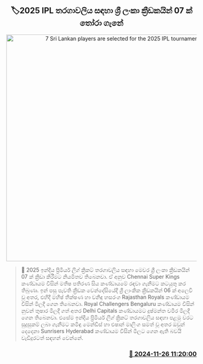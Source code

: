 <p align='center'><b><h2 align='center' title='7 Sri Lankan players are selected for the 2025 IPL tournament'>🏷2025 IPL තරගාවලිය සඳහා ශ්‍රී ලංකා ක්‍රීඩකයින් 07 ක් තෝරා ගැනේ</h2></b></p>
<p align='center'><img src='https://helakuru.sgp1.cdn.digitaloceanspaces.com/esana/images/lib/ipl-auction-update-archived.jpg' width='600' alt='7 Sri Lankan players are selected for the 2025 IPL tournament'></p>

>📝 2025 ඉන්දීය ප්‍රිමියර් ලීග් ක්‍රිකට් තරගාවලිය සඳහා මෙවර ශ්‍රී ලංකා ක්‍රීඩකයින් 07 ක් ක්‍රීඩා කිරීමට නියමිතව තිබෙනවා.
ඒ අනුව Chennai Super Kings කණ්ඩායම විසින් මතීෂ පතිරණ සිය කණ්ඩායමේ රඳවා ගැනීමට කටයුතු කර තිබුණා.
ඉන් පසු පැවති ක්‍රීඩක වෙන්දේසියේදී ශ්‍රී ලාංකික ක්‍රීඩකයින් 06 ක් අලෙවි වූ අතර, එහිදී මහීෂ් තීක්ෂණ හා වනිඳු හසරංග Rajasthan Royals කණ්ඩායම විසින් මිලදී ගෙන තිබෙනවා.
Royal Challengers Bengaluru කණ්ඩායම විසින් නුවන් තුෂාර මිලදී ගත් අතර Delhi Capitals කණ්ඩායමට දුෂ්මන්ත චමීර මිලදී ගෙන තිබෙනවා.
එසේම ඉන්දීය ප්‍රිමියර් ලීග් ක්‍රිකට් තරගාවලිය සඳහා පළමු වරට සුදුසුකම් ලබා ගැනීමට කමිඳු මෙන්ඩිස් හා එෂාන් මාලිංග සමත් වූ අතර ඔවුන් දෙදෙනා Sunrisers Hyderabad කණ්ඩායම විසින් මිලට ගෙන ඇති බවයි වැඩිදුරටත් සඳහන් වෙන්නේ.


<h3 align='right'><a href='https://www.helakuru.lk/esana/p/105442/'>📅 2024-11-26 11:20:00</a></h3>

